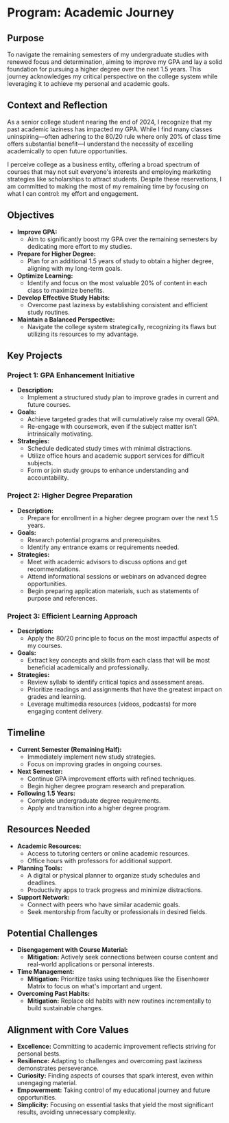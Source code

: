 # Program: Academic Journey

## Purpose

To navigate the remaining semesters of my undergraduate studies with renewed focus and determination, aiming to improve my GPA and lay a solid foundation for pursuing a higher degree over the next 1.5 years. This journey acknowledges my critical perspective on the college system while leveraging it to achieve my personal and academic goals.

## Context and Reflection

As a senior college student nearing the end of 2024, I recognize that my past academic laziness has impacted my GPA. While I find many classes uninspiring—often adhering to the 80/20 rule where only 20% of class time offers substantial benefit—I understand the necessity of excelling academically to open future opportunities.

I perceive college as a business entity, offering a broad spectrum of courses that may not suit everyone's interests and employing marketing strategies like scholarships to attract students. Despite these reservations, I am committed to making the most of my remaining time by focusing on what I can control: my effort and engagement.

## Objectives

- **Improve GPA:**
  - Aim to significantly boost my GPA over the remaining semesters by dedicating more effort to my studies.
- **Prepare for Higher Degree:**
  - Plan for an additional 1.5 years of study to obtain a higher degree, aligning with my long-term goals.
- **Optimize Learning:**
  - Identify and focus on the most valuable 20% of content in each class to maximize benefits.
- **Develop Effective Study Habits:**
  - Overcome past laziness by establishing consistent and efficient study routines.
- **Maintain a Balanced Perspective:**
  - Navigate the college system strategically, recognizing its flaws but utilizing its resources to my advantage.

## Key Projects

### **Project 1: GPA Enhancement Initiative**

- **Description:**
  - Implement a structured study plan to improve grades in current and future courses.
- **Goals:**
  - Achieve targeted grades that will cumulatively raise my overall GPA.
  - Re-engage with coursework, even if the subject matter isn't intrinsically motivating.
- **Strategies:**
  - Schedule dedicated study times with minimal distractions.
  - Utilize office hours and academic support services for difficult subjects.
  - Form or join study groups to enhance understanding and accountability.

### **Project 2: Higher Degree Preparation**

- **Description:**
  - Prepare for enrollment in a higher degree program over the next 1.5 years.
- **Goals:**
  - Research potential programs and prerequisites.
  - Identify any entrance exams or requirements needed.
- **Strategies:**
  - Meet with academic advisors to discuss options and get recommendations.
  - Attend informational sessions or webinars on advanced degree opportunities.
  - Begin preparing application materials, such as statements of purpose and references.

### **Project 3: Efficient Learning Approach**

- **Description:**
  - Apply the 80/20 principle to focus on the most impactful aspects of my courses.
- **Goals:**
  - Extract key concepts and skills from each class that will be most beneficial academically and professionally.
- **Strategies:**
  - Review syllabi to identify critical topics and assessment areas.
  - Prioritize readings and assignments that have the greatest impact on grades and learning.
  - Leverage multimedia resources (videos, podcasts) for more engaging content delivery.

## Timeline

- **Current Semester (Remaining Half):**
  - Immediately implement new study strategies.
  - Focus on improving grades in ongoing courses.
- **Next Semester:**
  - Continue GPA improvement efforts with refined techniques.
  - Begin higher degree program research and preparation.
- **Following 1.5 Years:**
  - Complete undergraduate degree requirements.
  - Apply and transition into a higher degree program.

## Resources Needed

- **Academic Resources:**
  - Access to tutoring centers or online academic resources.
  - Office hours with professors for additional support.
- **Planning Tools:**
  - A digital or physical planner to organize study schedules and deadlines.
  - Productivity apps to track progress and minimize distractions.
- **Support Network:**
  - Connect with peers who have similar academic goals.
  - Seek mentorship from faculty or professionals in desired fields.

## Potential Challenges

- **Disengagement with Course Material:**
  - **Mitigation:** Actively seek connections between course content and real-world applications or personal interests.
- **Time Management:**
  - **Mitigation:** Prioritize tasks using techniques like the Eisenhower Matrix to focus on what's important and urgent.
- **Overcoming Past Habits:**
  - **Mitigation:** Replace old habits with new routines incrementally to build sustainable changes.

## Alignment with Core Values

- **Excellence:** Committing to academic improvement reflects striving for personal bests.
- **Resilience:** Adapting to challenges and overcoming past laziness demonstrates perseverance.
- **Curiosity:** Finding aspects of courses that spark interest, even within unengaging material.
- **Empowerment:** Taking control of my educational journey and future opportunities.
- **Simplicity:** Focusing on essential tasks that yield the most significant results, avoiding unnecessary complexity.